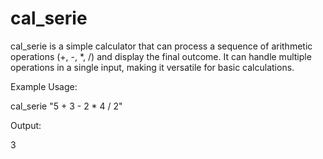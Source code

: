# cal_serie
cal_serie is a simple calculator that can process a sequence of arithmetic operations (+, -, *, /) and display the final outcome. It can handle multiple operations in a single input, making it versatile for basic calculations.

Example Usage:

cal_serie "5 + 3 - 2 * 4 / 2"

Output:

3
